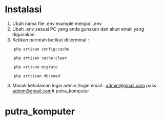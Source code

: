 # Instalasi
1. Ubah nama file .env.example menjadi .env
2. Ubah .env sesuai PC yang anda gunakan dan akun email yang digunakan.
3. Ketikan perintah berikut di terminal :
```
    php artisan config:cache
```

```
    php artisan cache:clear
```

```
    php artisan migrate
```

```
    php arttisan db:seed
```

3. Masuk kehalaman login admin /login
	email : admin@gmail.com
	pass  : admin@gmail.com# putra_komputer
# putra_komputer
